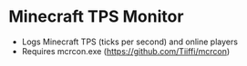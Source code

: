 # Minecraft TPS Monitor
- Logs Minecraft TPS (ticks per second) and online players
- Requires mcrcon.exe (https://github.com/Tiiffi/mcrcon)
